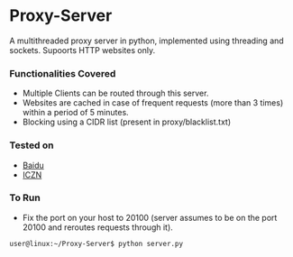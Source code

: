 # Proxy-Server
A multithreaded proxy server in python, implemented using threading and sockets. Supoorts HTTP websites only.

### Functionalities Covered
- Multiple Clients can be routed through this server.
- Websites are cached in case of frequent requests (more than 3 times) within a period of 5 minutes.
- Blocking using a CIDR list (present in proxy/blacklist.txt)

### Tested on
- [Baidu](www.baidu.com)
- [ICZN](www.iczn.org)

### To Run
- Fix the port on your host to 20100 (server assumes to be on the port 20100 and reroutes requests through it).
```console
user@linux:~/Proxy-Server$ python server.py
```
